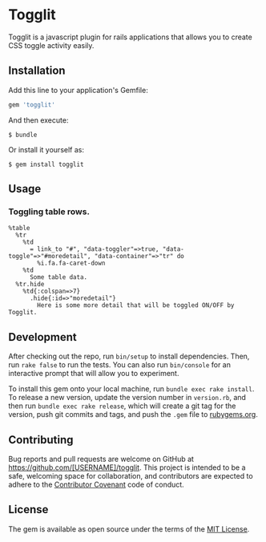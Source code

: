 # Togglit

Togglit is a javascript plugin for rails applications that allows you to create
CSS toggle activity easily.


## Installation

Add this line to your application's Gemfile:

```ruby
gem 'togglit'
```

And then execute:

    $ bundle

Or install it yourself as:

    $ gem install togglit

## Usage

### Toggling table rows.
```haml
%table
  %tr
    %td
      = link_to "#", "data-toggler"=>true, "data-toggle"=>"#moredetail", "data-container"=>"tr" do
        %i.fa.fa-caret-down
    %td
      Some table data.
  %tr.hide
    %td{:colspan=>7}
      .hide{:id=>"moredetail"}
        Here is some more detail that will be toggled ON/OFF by Togglit.
```

## Development

After checking out the repo, run `bin/setup` to install dependencies. Then, run `rake false` to run the tests. You can also run `bin/console` for an interactive prompt that will allow you to experiment.

To install this gem onto your local machine, run `bundle exec rake install`. To release a new version, update the version number in `version.rb`, and then run `bundle exec rake release`, which will create a git tag for the version, push git commits and tags, and push the `.gem` file to [rubygems.org](https://rubygems.org).

## Contributing

Bug reports and pull requests are welcome on GitHub at https://github.com/[USERNAME]/togglit. This project is intended to be a safe, welcoming space for collaboration, and contributors are expected to adhere to the [Contributor Covenant](contributor-covenant.org) code of conduct.


## License

The gem is available as open source under the terms of the [MIT License](http://opensource.org/licenses/MIT).
